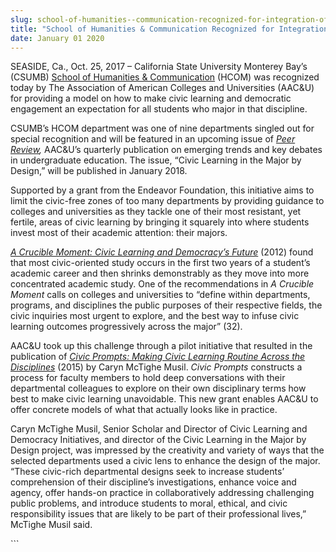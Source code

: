 ```yaml
---
slug: school-of-humanities--communication-recognized-for-integration-of-civic-responsibility-
title: "School of Humanities & Communication Recognized for Integration of Civic Responsibility "
date: January 01 2020
---
```


 
<p>
  SEASIDE, Ca., Oct. 25, 2017 – California State University Monterey Bay’s
  (CSUMB)
  <a href="https://csumb.edu/hcom">School of Humanities &amp; Communication</a>
  (HCOM) was recognized today by The Association of American Colleges and
  Universities (AAC&amp;U) for providing a model on how to make civic learning
  and democratic engagement an expectation for all students who major in that
  discipline.
</p>
<p>
  CSUMB’s HCOM department was one of nine departments singled out for special
  recognition and will be featured in an upcoming issue of
  <a href="https://www.aacu.org/peerreview"><i>Peer Review</i></a
  ><i>, </i>AAC&amp;U’s quarterly publication on emerging trends and key debates
  in undergraduate education. The issue, “Civic Learning in the Major by
  Design,” will be published in January 2018.
</p>
<p>
  Supported by a grant from the Endeavor Foundation, this initiative aims to
  limit the civic-free zones of too many departments by providing guidance to
  colleges and universities as they tackle one of their most resistant, yet
  fertile, areas of civic learning by bringing it squarely into where students
  invest most of their academic attention: their majors.
</p>
<p>
  <a href="https://secure.aacu.org/imis/ItemDetail?iProductCode=CRUCIBLE"
    ><i>A Crucible Moment: Civic Learning and Democracy’s Future</i></a
  >
  (2012) found that most civic-oriented study occurs in the first two years of a
  student’s academic career and then shrinks demonstrably as they move into more
  concentrated academic study. One of the recommendations in
  <i>A Crucible Moment</i> calls on colleges and universities to “define within
  departments, programs, and disciplines the public purposes of their respective
  fields, the civic inquiries most urgent to explore, and the best way to infuse
  civic learning outcomes progressively across the major” (32).
</p>
<p>
  AAC&amp;U took up this challenge through a pilot initiative that resulted in
  the publication of
  <a href="https://www.aacu.org/publications/civic-prompts"
    ><i
      >Civic Prompts: Making Civic Learning Routine Across the Disciplines</i
    ></a
  ><i> </i>(2015) by Caryn McTighe Musil. <i>Civic Prompts</i> constructs a
  process for faculty members to hold deep conversations with their departmental
  colleagues to explore on their own disciplinary terms how best to make civic
  learning unavoidable. This new grant enables AAC&amp;U to offer concrete
  models of what that actually looks like in practice.
</p>
<p>
  Caryn McTighe Musil, Senior Scholar and Director of Civic Learning and
  Democracy Initiatives, and director of the Civic Learning in the Major by
  Design project, was impressed by the creativity and variety of ways that the
  selected departments used a civic lens to enhance the design of the major.
  “These civic-rich departmental designs seek to increase students’
  comprehension of their discipline’s investigations, enhance voice and agency,
  offer hands-on practice in collaboratively addressing challenging public
  problems, and introduce students to moral, ethical, and civic responsibility
  issues that are likely to be part of their professional lives,” McTighe Musil
  said.
</p>
```
